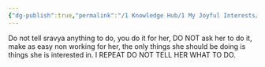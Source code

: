 ```yaml
---
{"dg-publish":true,"permalink":"/1 Knowledge Hub/1 My Joyful Interests/Self-Help Phycology/Notions I derirved/With Sravya/","noteIcon":""}
---
```


Do not tell sravya anything to do, you do it for her, DO NOT ask her to do it, make as easy non working for her, the only things she should be doing is things she is interested in. I REPEAT DO NOT TELL HER WHAT TO DO.